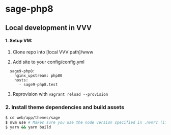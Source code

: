 # sage-php8

## Local development in VVV

#### 1. Setup VM:
1. Clone repo into [local VVV path]/www

2. Add site to your config/config.yml

```
  sage9-php8:
    nginx_upstream: php80
    hosts:
      - sage9-php8.test
```

3. Reprovision with `vagrant reload --provision`

### 2. Install theme dependencies and build assets

```sh
$ cd web/app/themes/sage
$ nvm use # Makes sure you use the node version specified in .nvmrc (if you use nvm)
$ yarn && yarn build
```
